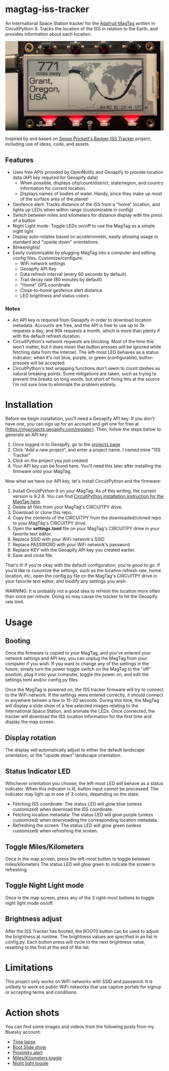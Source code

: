 # magtag-iss-tracker
An International Space Station tracker for the [Adafruit MagTag](https://www.adafruit.com/product/4800) written in CircuitPython 9. Tracks the location of the ISS in relation to the Earth, and provides information about each location.

![MagTag running ISS Tracker firmware](https://github.com/apendley/magtag-iss-tracker/blob/main/hero.jpeg)

Inspired by and based on [Simon Prickett's Badger ISS Tracker](https://github.com/simonprickett/iss-tracker) project, including use of ideas, code, and assets.

## Features
* Uses free APIs provided by OpenNotify and Geoapify to provide location data (API key required for Geoapify data)
  * When possible, displays city/count/district, state/region, and country information for current location.
  * Displays names of bodies of water. Handy, since they make up most of the surface area of the planet!
* Geofence alert: Tracks distance of the ISS from a "home" location, and lights up LEDs when within range (customizable in config)
* Switch between miles and kilometers for distance display with the press of a button
* Night Light mode: Toggle LEDs on/off to use the MagTag as a simple night light
* Display auto-rotates based on accelerometer, easily allowing usage in standard and "upside down" orientations.
* Blinkenlights!
* Easily customizable by plugging MagTag into a computer and editing config files. Customize/configure:
  * WiFi network settings
  * Geoapify API Key
  * Data refresh interval (every 60 seconds by default)
  * Trail decay rate (80 minutes by default)
  * "Home" GPS coordinate
  * Close-to-home geofence alert distance
  * LED brightness and status colors

### Notes
* An API key is required from Geoapify in order to download location metadata. Accounts are free, and the API is free to use up to 3k requests a day, and 90k requests a month, which is more than plenty if with the default refresh duration.
* CircuitPython's network requests are blocking. Most of the time this won't matter, but it does mean that button presses will be ignored while fetching data from the internet. The left-most LED behaves as a status indicator; when it's not blue, purple, or green (configurable), button presses will be accepted.
* CircuitPython's text wrapping functions don't seem to count dashes as natural breaking points. Some mitigations are taken, such as trying to prevent line breaks on long words, but short of fixing this at the source I'm not sure how to eliminate the problem entirely.

# Installation
Before we begin installation, you'll need a Geoapify API key. If you don't have one, you can sign up for an account and get one for free at [https://myprojects.geoapify.com/register]. Then, follow the steps below to generate an API key:
1. Once logged in to Geoapify, go to the [projects page](https://myprojects.geoapify.com/projects)
2. Click "Add a new project", and enter a project name. I named mine "ISS Tracker"
3. Click on the project you just created
4. Your API key can be found here. You'll need this later after installing the firmware onto your MagTag.

Now what we have our API key, let's install CircuitPython and the firmware:
1. Install CircuitPython 9 on your MagTag. As of this writing, the current version is 9.2.6. You can find [CircuitPython installation instruction for the MagTag here](https://learn.adafruit.com/adafruit-magtag/circuitpython).
2. Delete all files from your MagTag's CIRCUITPY drive.
3. Download or clone this repo.
4. Copy the contents of the CIRCUITPY from the downloaded/cloned repo to your MagTag's CIRCUITPY drive.
5. Open the **settings.toml** file on your MagTag's CIRCUITPY drive in your favorite text editor.
6. Replace SSID with your WiFi network's SSID
7. Replace PASSWORD with your WiFi network's password
8. Replace KEY with the Geoapify API key you created earlier.
9. Save and close file.

That's it! If you're okay with the default configuration, you're good to go. If you'd like to cusomize the settings, such as the location refresh rate, home location, etc, open the config.py file on the MagTag's CIRCUITPY drive in your favorite text editor, and modify any settings you wish.

WARNING: It is probably not a good idea to refresh the location more often than once per minute. Doing so may cause the tracker to hit the Geoapify rate limit. 

# Usage
## Booting
Once the firmware is copied to your MagTag, and you've entered your network settings and API key, you can unplug the MagTag from your computer if you wish. If you want to change any of the settings in the future, simply turn the power toggle switch on the MagTag to the "off" position, plug it into your computer, toggle the power on, and edit the settings.toml and/or config.py files.

Once the MagTag is powered on, the ISS tracker firmware will try to connect to the WiFi network. If the settings were entered correctly, it should connect in anywhere betwen a few to 15-20 seconds. During this time, the MagTag will display a slide show of a few selected images relating to the International Space Station, and animate the LEDs. Once connected, the tracker will download the ISS location information for the first time and display the map screen.

## Display rotation
The display will automatically adjust to either the default landscape orientation, or the "upside down" landscape orientation.

## Status Indicator LED
Whichever orientation you choose, the left-most LED will behave as a status indicator. When this indicator is lit, button input cannot be processed. The indicator may light up in one of 3 colors, depending on the state:
* Fetching ISS coordinate: The status LED will glow blue (unless customized) when download the ISS coordinate.
* Fetching location metadata: The status LED will glow purple (unless customized) when downloading the corresponding location metadata.
* Refreshing the screen: The status LED will glow green (unless customized) when refreshing the screen.

## Toggle Miles/Kilometers
Once in the map screen, press the left-most button to toggle between miles/kilometers The status LED will glow green to indicate the screen is refreshing.

## Toggle Night Light mode
Once in the map screen, press any of the 3 right-most buttons to toggle night light mode on/off.

## Brightness adjust
After the ISS Tracker has booted, the BOOT0 button can be used to adjust the brightness at runtime. The brightness values are specified in an list in config.py. Each button press will cycle to the next brightness value, resetting to the first at the end of the list.

# Limitations
This project only works on WiFi networks with SSID and password. It is unlikely to work on public WiFi networks that use captive portals for signup or accepting terms and conditions.


# Action shots
You can find some images and videos from the following posts from my Bluesky account.

* [Time lapse](https://bsky.app/profile/apendley.bsky.social/post/3llsllxbx4k25)
* [Boot Slide show](https://bsky.app/profile/did:plc:vzyhuqgujb6qhl5mrpudqda2/post/3llmjf6fcfc2j)
* [Proximity alert](https://bsky.app/profile/did:plc:vzyhuqgujb6qhl5mrpudqda2/post/3llmjx36rec2j)
* [Miles/Kilometers toggle](https://bsky.app/profile/did:plc:vzyhuqgujb6qhl5mrpudqda2/post/3llmjz2h5n22j)
* [Night light toggle](https://bsky.app/profile/did:plc:vzyhuqgujb6qhl5mrpudqda2/post/3llmkbouej22j)
